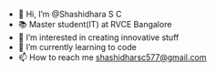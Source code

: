 - 👋 Hi, I’m @Shashidhara S C
- 📚 Master student(IT) at RVCE Bangalore
- 👀 I’m interested in creating innovative stuff
- 🌱 I’m currently learning to code
- 📫 How to reach me shashidharsc577@gmail.com

<!---
Shashidhara2001/Shashidhara2001 is a ✨ special ✨ repository because its `README.md` (this file) appears on your GitHub profile.
You can click the Preview link to take a look at your changes.
--->
